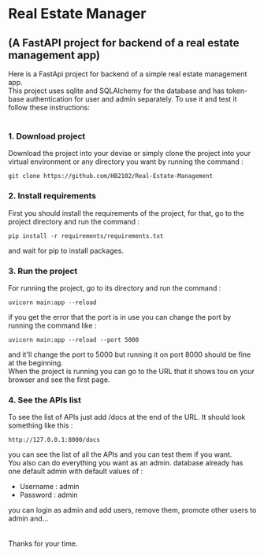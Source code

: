 # Real Estate Manager

## (A FastAPI project for backend of a real estate management app)

Here is a FastApi project for backend of a simple real estate management app.  
This project uses sqlite and SQLAlchemy for the database and has token-base authentication for user and admin
separately.
To use it and test it follow these instructions:
<br><br>

### 1. Download project

Download the project into your devise or simply clone the project into your virtual environment or any directory
you want by running the
command :

```commandline
git clone https://github.com/HB2102/Real-Estate-Management
```

### 2. Install requirements

First you should install the requirements of the project, for that, go to the project directory and run the command :

```commandline
pip install -r requirements/requirements.txt
```

and wait for pip to install packages.

### 3. Run the project

For running the project, go to its directory and run the command :

```commandline
uvicorn main:app --reload
```

if you get the error that the port is in use you can change the port by running the command like :

```commandline
uvicorn main:app --reload --port 5000
```

and it'll change the port to 5000 but running it on port 8000 should be fine at the beginning.  
When the project is running you can go to the URL that it shows tou on your browser and see the first page.

### 4. See the APIs list

To see the list of APIs just add /docs at the end of the URL. It should look something like this :

```Url
http://127.0.0.1:8000/docs
```

you can see the list of all the APIs and you can test them if you want.  
You also can do everything you want as an admin. database already has one default admin with default values of :

- Username : admin
- Password : admin

you can login as admin and add users, remove them, promote other users to admin and...
<br><br><br>
Thanks for your time.
